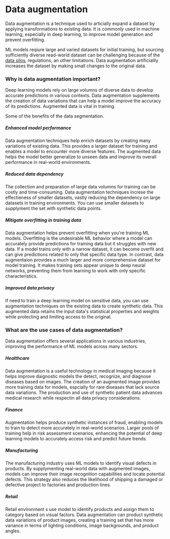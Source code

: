 # Data augmentation

Data augmentation is a technique used to articially expand a dataset by applying transformations to existing data. It is commonly used in machine learning, especially in deep learning, to improve model generation and prevent overfitting.

ML models reqiure large and varied datasets for initial training, but sourcing sufficiently diverse read-world dataset can be challenging because of the [data silos](data-silos.md), regulations, an other limitations. Data augmentation artificiallly increases the dataset by making small changes to the original data.

### Why is data augmentation important?

Deep learning models rely on large volumns of diverse data to develop accurate predictions in various contexts. Data augmentation supplements the creation of data variations that can help a model improve the accuracy of its predictions. Augmented data is vital in training.

Some of the benefits of the data segmentation.

##### Enhanced model performance

Data augmentation techniques help enrich datasets by creating many variations of existing data. This provides a larger dataset for training and enables a model to encounter more diverse features. The augmented data helps the model better generalize to unseen data and improve its overall performance in real-world environments.

##### Reduced data dependency

The collection and preparation of large data volumns for training can be costly and time-consuming. Data augmentation techniques increse the effectieness of smaller datasets, vastly reducing the dependency on large datasets in training environments. You can use smaller datasets to supplyment the set with synthetic data points.

##### Mitigate overfitting in training data

Data augmentation helps prevent overfitting when you're training ML models. Overfitting is the undesirable ML behavior where a model can accurately provide predictions for training data but it struggles with new data. If a model trains only with a narrow dataset, it can become overfit and can give predictions related to only that specific data type. In contrast, data augmentaion provides a much larger and more comprehensive dataset for model training. It makes training sets appear unique to deep neural networks, preventing them from learning to work with only specific characteristics.

##### Improved data privacy

If need to train a deep learning model on sensitive data, you can use augmentation techniques on the existing data to create synthetic data. This augmented data retains the input data's statistical properties and weights while protecting and limiting access to the original.

### What are the use cases of data augmentation?

Data augmentation offers several applications in various industries, improving the performance of ML models across many sectors.

##### Healthcare

Data augmentation is a useful technology in medical imaging because it helps improve daignostic models the detect, recognize, and diagnose diseases based on images. The creation of an augmented image provides more training data for models, espcially for rare diseases that lack source data variations. The production and use of synthetic patient data advances medical research while respectin all data privacy considerations.

##### Finance

Augmentation helps produce synthetic instances of fraud, enabling models to train to detect more accurately in real-world scenarios. Larger pools of training help in risk assessment scenarios, enhancing the potential of deep learning models to accurately access risk and predict future trends.

##### Manufacturing

The manufacturing industry uses ML models to identify visual defects in products. By supplymenting real-world data with augmented images, models can improve their image recognition capabilities and locate potential defects. This strategy also reduces the likelihood of shipping a damaged or defective project to factories and production lines.

##### Retail

Retail environment s use model to identify products and assign them to category based on visual factors. Data augmentation can product synthetic data variations of product images, creating a training set that has more variance in terms of lighting conditions, image backgrounds, and product angles.